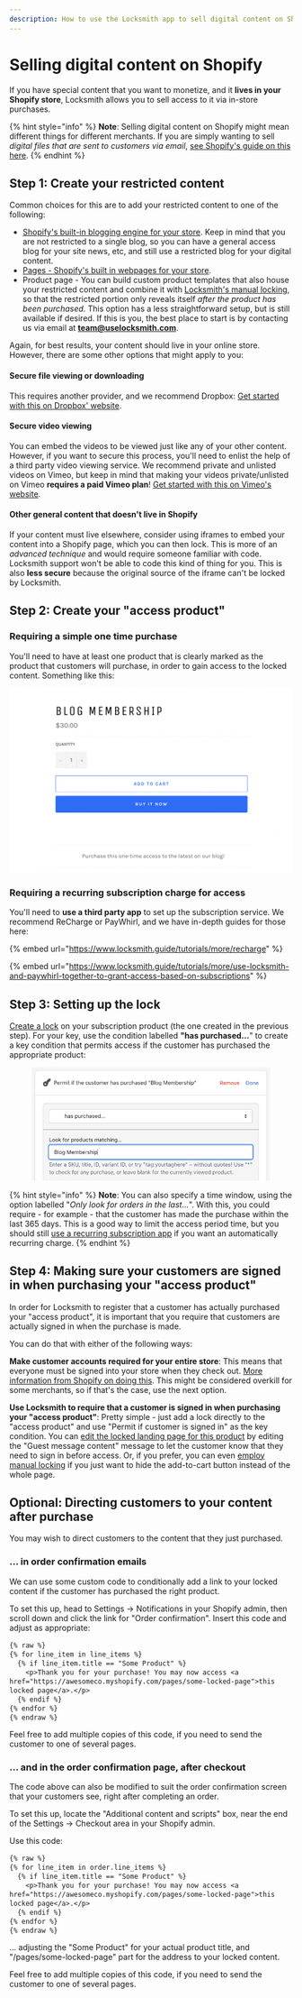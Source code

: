 ```yaml
---
description: How to use the Locksmith app to sell digital content on Shopify
---
```


# Selling digital content on Shopify

If you have special content that you want to monetize, and it **lives in your Shopify store**, Locksmith allows you to sell access to it via in-store purchases.

{% hint style="info" %}
**Note**: Selling digital content on Shopify might mean different things for different merchants. If you are simply wanting to sell _digital files that are sent to customers via email_, [see Shopify's guide on this here](https://help.shopify.com/en/manual/products/digital-service-product/selling-services-or-digital-products).
{% endhint %}

## **Step 1: Create your restricted content**

Common choices for this are to add your restricted content to one of the following:

* [Shopify's built-in blogging engine for your store](https://help.shopify.com/en/manual/online-store/blogs). Keep in mind that you are not restricted to a single blog, so you can have a general access blog for your site news, etc, and still use a restricted blog for your digital content.
* [Pages - Shopify's built in webpages for your store](https://help.shopify.com/en/manual/online-store/themes/theme-structure/pages).
* Product page - You can build custom product templates that also house your restricted content and combine it with [Locksmith's manual locking](../keys/more/manual-mode.md), so that the restricted portion only reveals itself _after the product has been purchased_. This option has a less straightforward setup, but is still available if desired. If this is you, the best place to start is by contacting us via email at **team@uselocksmith.com**.

Again, for best results, your content should live in your online store. However, there are some other options that might apply to you:

#### Secure file viewing or downloading

This requires another provider, and we recommend Dropbox: [Get started with this on Dropbox' website](https://help.dropbox.com/files-folders/share/set-link-permissions).

#### Secure video viewing

You can embed the videos to be viewed just like any of your other content. However, if you want to secure this process, you'll need to enlist the help of a third party video viewing service. We recommend private and unlisted videos on Vimeo, but keep in mind that making your videos private/unlisted on Vimeo **requires a paid Vimeo plan**! [Get started with this on Vimeo's website](https://vimeo.zendesk.com/hc/en-us/articles/224817847-Manage-your-video-s-privacy-settings).

#### **Other general content that doesn't live in Shopify**

If your content must live elsewhere, consider using iframes to embed your content into a Shopify page, which you can then lock. This is more of an _advanced technique_ and would require someone familiar with code. Locksmith support won't be able to code this kind of thing for you. This is also **less secure** because the original source of the iframe can't be locked by Locksmith.

####

## Step 2: Create your "access product"

### Requiring a simple one time purchase

You'll need to have at least one product that is clearly marked as the product that customers will purchase, in order to gain access to the locked content. Something like this:

![](<../.gitbook/assets/Screen Shot 2022-08-08 at 7.18.04 PM.png>)

### Requiring a recurring subscription charge for access

You'll need to **use a third party app** to set up the subscription service. We recommend ReCharge or PayWhirl, and we have in-depth guides for those here:

{% embed url="https://www.locksmith.guide/tutorials/more/recharge" %}

{% embed url="https://www.locksmith.guide/tutorials/more/use-locksmith-and-paywhirl-together-to-grant-access-based-on-subscriptions" %}

## Step 3: Setting up the lock

[Create a lock](../basics/creating-locks.md) on your subscription product (the one created in the previous step). For your key, use the condition labelled **"has purchased...**" to create a key condition that permits access if the customer has purchased the appropriate product:

<figure><img src="../.gitbook/assets/Screen Shot 2022-11-08 at 8.43.31 PM.png" alt=""><figcaption></figcaption></figure>

{% hint style="info" %}
**Note**: You can also specify a time window, using the option labelled "_Only look for orders in the last..._". With this, you could require - for example - that the customer has made the purchase within the last 365 days. This is a good way to limit the access period time, but you should still [use a recurring subscription app](selling-digital-content-on-shopify.md#requiring-a-recurring-subscription-charge-for-access) if you want an automatically recurring charge.
{% endhint %}

## Step 4: Making sure your customers are signed in when purchasing your "access product"

In order for Locksmith to register that a customer has actually purchased your "access product", it is important that you require that customers are actually signed in when the purchase is made.&#x20;

You can do that with either of the following ways:

**Make customer accounts required for your entire store**: This means that everyone must be signed into your store when they check out. [More information from Shopify on doing this](https://help.shopify.com/en/manual/checkout-settings/customer-accounts#set-your-customer-account-preferences). This might be considered overkill for some merchants, so if that's the case, use the next option.

**Use Locksmith to require that a customer is signed in when purchasing your "access product"**: Pretty simple - just add a lock directly to the "access product" and use "Permit if customer is signed in" as the key condition. You can [edit the locked landing page for this product](more/customizing-messages.md) by editing the "Guest message content" message to let the customer know that they need to sign in before access. Or, if you prefer, you can even [employ manual locking](hiding-prices.md) if you just want to hide the add-to-cart button instead of the whole page.

## Optional: Directing customers to your content after purchase

You may wish to direct customers to the content that they just purchased.&#x20;

### ... in order confirmation emails

We can use some custom code to conditionally add a link to your locked content if the customer has purchased the right product.

To set this up, head to Settings -> Notifications in your Shopify admin, then scroll down and click the link for "Order confirmation". Insert this code and adjust as appropriate:

```
{% raw %}
{% for line_item in line_items %}
  {% if line_item.title == "Some Product" %}
    <p>Thank you for your purchase! You may now access <a href="https://awesomeco.myshopify.com/pages/some-locked-page">this locked page</a>.</p>
  {% endif %}
{% endfor %}
{% endraw %}
```

Feel free to add multiple copies of this code, if you need to send the customer to one of several pages.

### ... and in the order confirmation page, after checkout

The code above can also be modified to suit the order confirmation screen that your customers see, right after completing an order.

To set this up, locate the "Additional content and scripts" box, near the end of the Settings -> Checkout area in your Shopify admin.

Use this code:

```
{% raw %}
{% for line_item in order.line_items %}
  {% if line_item.title == "Some Product" %}
    <p>Thank you for your purchase! You may now access <a href="https://awesomeco.myshopify.com/pages/some-locked-page">this locked page</a>.</p>
  {% endif %}
{% endfor %}
{% endraw %}
```

... adjusting the "Some Product" for your actual product title, and "/pages/some-locked-page" part for the address to your locked content.

Feel free to add multiple copies of this code, if you need to send the customer to one of several pages.
